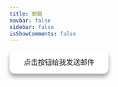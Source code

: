 ```yaml
---
title: 邮箱
navbar: false
sidebar: false
isShowComments: false
---
```


<div>
    <button style="
    background-color: #fff; 
    border: none;
    color: #fff;
    border-radius: 12px;
    padding: 15px 32px;
    text-align: center;
    /* text-decoration: none; */
    display: inline-block;
    font-size: 16px;
    box-shadow: 0 8px 10px 0 rgba(0,0,0,0.2), 0 6px 10px 0 rgba(0,0,0,0.19);"  onMouseOver="this.style.backgroundColor='#666'" onMouseOut="this.style.backgroundColor='#fff'"><a  style="text-decoration:none;" href=mailto:dktianf@163.com>点击按钮给我发送邮件</a></button>
</div>

